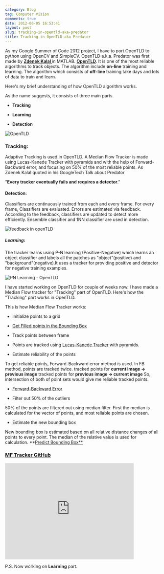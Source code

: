 ```yaml
---
category: Blog
tag: Computer Vision
comments: true
date: 2012-06-05 16:53:41
layout: post
slug: tracking-in-opentld-aka-predator
title: Tracking in OpenTLD aka Predator
---
```


As my Google Summer of Code 2012 project, I have to port OpenTLD to python using OpenCV and SimpleCV. OpenTLD a.k.a. Predator was first made by **[ Zdenek Kalal ](http://info.ee.surrey.ac.uk/Personal/Z.Kalal/)** in MATLAB. **[OpenTLD](https://github.com/zk00006/OpenTLD/)**. It is one of the most reliable algorithms to track objects. The algorithm include **on-line** training and learning.
The algorithm which consists of **off-line** training take days and lots of data to train and learn.

Here's my brief understanding of how OpenTLD algorithm works.

As the name suggests, it consists of three main parts.

- **Tracking**

- **Learning**

- **Detection**


![OpenTLD](/assets/images/predator-1.jpg "OpenTLD")

### **Tracking**:


Adaptive Tracking is used in OpenTLD. A Median Flow Tracker is made using Lucas-Kanede Tracker with pyramids and with the help of Forward-Backward error, and focusing on 50% of the most reliable points.
As Zdenek Kalal quoted in his GoogleTech Talk about Predator


"**Every tracker eventually fails and requires a detector**."


#### **Detection**:


Classifiers are continuously trained from each and every frame. For every frame, Classifiers are evaluated. Errors are estimated via feedback. According to the feedback, classifiers are updated to detect more efficiently.
Ensemble classifier and 1NN classifier are used in detection.


![feedback in openTLD](/assets/images/predator-2.jpg "Feedback in OpenTLD")


##### **Learning**:


The tracker learns using P-N learning (Positive-Negative) which learns an object classifier and labels all the patches as "object"(positive) and "background"(negative).It uses a tracker for providing positive and detector for negative training examples.

![PN Learning - OpenTLD](/assets/images/predator-3.jpg "PN Learning")

I have started working on OpenTLD for couple of weeks now. I have made a Median Flow tracker for "Tracking" part of OpenTLD. Here's how the "Tracking" part works in OpenTLD.

This is how Median Flow Tracker works:

- Initialize points to a grid

- [ Get Filled points in the Bounding Box ](https://github.com/jayrambhia/MFTracker/blob/master/mftracker/bb.py#L21)

- Track points between frame

- Points are tracked using [Lucas-Kanede Tracker](https://github.com/jayrambhia/MFTracker/blob/master/mftracker/lk.py) with pyramids.

- Estimate reliability of the points


To get reliable points, Forward-Backward error method is used. In FB method, points are tracked twice.
tracked points for **current image -> previous image**
tracked points for **previous image -> current image**
So, intersection of both of point sets would give me reliable tracked points.

- [Forward-Backward Error](https://github.com/jayrambhia/MFTracker/blob/master/mftracker/fbtrack.py)

- Filter out 50% of the outliers

50% of the points are filtered out using median filter. First the median is calculated for the vector of points, and most reliable points are chosen. 

- Estimate the new bounding box

New bounding box is estimated based on all relative distance changes of all points to every point. The median of the relative value is used for calculation. **[Predict Bounding Box**](https://github.com/jayrambhia/MFTracker/blob/master/mftracker/bb.py#L123)

### **[MF Tracker GitHub](https://github.com/jayrambhia/MFTracker)**

<iframe width="420" height="315" src="http://www.youtube.com/embed/z55Ew2vCV8o" frameborder="0" allowfullscreen></iframe>

P.S. Now working on **Learning** part.

